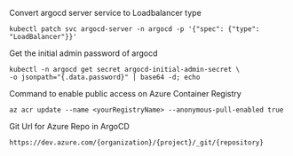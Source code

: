Convert argocd server service to Loadbalancer type
```shell
kubectl patch svc argocd-server -n argocd -p '{"spec": {"type": "LoadBalancer"}}'
```

Get the initial admin password of argocd
```shell
kubectl -n argocd get secret argocd-initial-admin-secret \
-o jsonpath="{.data.password}" | base64 -d; echo
```

Command to enable public access on Azure Container Registry
```shell
az acr update --name <yourRegistryName> --anonymous-pull-enabled true
```

Git Url for Azure Repo in ArgoCD
```shell
https://dev.azure.com/{organization}/{project}/_git/{repository}
```
